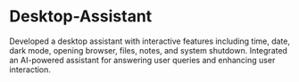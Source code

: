 # Desktop-Assistant
Developed a desktop assistant with interactive features including time, date, dark mode, opening browser, files, notes, and system shutdown. Integrated an AI-powered assistant for answering user queries and enhancing user interaction.

